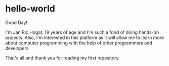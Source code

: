 # hello-world

Good Day!

I'm Jan Ric Hogat, 19 years of age and I'm such a fond of doing hands-on projects.
Also, I'm interested in this platform as it will allow me to learn more about computer programming with the help of other programmers and developers

That's all and thank you for reading my first repository.
